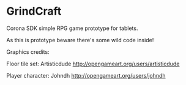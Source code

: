 GrindCraft
==========

Corona SDK simple RPG game prototype for tablets.

As this is prototype beware there's some wild code inside!

Graphics credits:

Floor tile set: Artisticdude http://opengameart.org/users/artisticdude

Player character: Johndh http://opengameart.org/users/johndh
